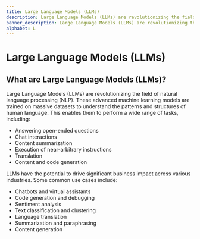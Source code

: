 ```yaml
---
title: Large Language Models (LLMs)
description: Large Language Models (LLMs) are revolutionizing the field of natural language processing (NLP).
banner_description: Large Language Models (LLMs) are revolutionizing the field of natural language processing (NLP). These advanced machine learning models are trained on massive datasets to understand the patterns and structures of human language.
alphabet: L
---
```


# Large Language Models (LLMs)

## What are Large Language Models (LLMs)?

Large Language Models (LLMs) are revolutionizing the field of natural language processing (NLP). These advanced machine learning models are trained on massive datasets to understand the patterns and structures of human language. This enables them to perform a wide range of tasks, including:

- Answering open-ended questions
- Chat interactions
- Content summarization
- Execution of near-arbitrary instructions
- Translation
- Content and code generation

LLMs have the potential to drive significant business impact across various industries. Some common use cases include:

- Chatbots and virtual assistants
- Code generation and debugging
- Sentiment analysis
- Text classification and clustering
- Language translation
- Summarization and paraphrasing
- Content generation
